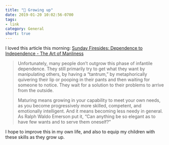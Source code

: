 ```yaml
---
title: "🔗 Growing up"
date: 2019-01-20 10:02:56-0700
tags:
- link
category: General
short: true
---
```


I loved this article this morning: [Sunday Firesides: Dependence to Independence - The Art of Manliness](https://www.artofmanliness.com/articles/sunday-firesides-dependence-to-independence/)

> Unfortunately, many people don’t outgrow this phase of infantile dependence. They still primarily try to get what they want by manipulating others, by having a “tantrum,” by metaphorically quivering their lip or pooping in their pants and then waiting for someone to notice. They wait for a solution to their problems to arrive from the outside.
> 
> Maturing means growing in your capability to meet your own needs, as you become progressively more skilled, competent, and emotionally intelligent. And it means becoming less needy in general. As Ralph Waldo Emerson put it, “Can anything be so elegant as to have few wants and to serve them oneself?”

I hope to improve this in my own life, and also to equip my children with these skills as they grow up.

